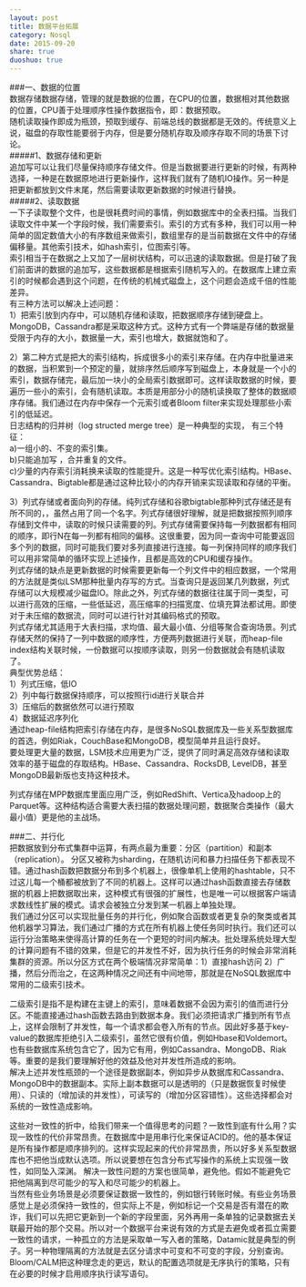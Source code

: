 ```yaml
---
layout: post
title: 数据平台拓展
category: Nosql
date: 2015-09-20
share: true
duoshuo: true
---
```

###一、数据的位置  
数据存储数据存储，管理的就是数据的位置，在CPU的位置，数据相对其他数据的位置，CPU善于处理顺序性操作数据指令，即：数据预取。  
随机读取操作即成为瓶颈，预取到缓存、前端总线的数据都是无效的。传统意义上说，磁盘的存取性能要弱于内存，但是要分随机存取及顺序存取不同的场景下讨论。  
#####1、数据存储和更新  
追加写可以让我们尽量保持顺序存储文件。但是当数据要进行更新的时候，有两种选择，一种是在数据原地进行更新操作，这样我们就有了随机IO操作。另一种是把更新都放到文件末尾，然后需要读取更新数据的时候进行替换。  
#####2、读取数据  
一下子读取整个文件，也是很耗费时间的事情，例如数据库中的全表扫描。当我们读取文件中某一个字段时候，我们需要索引。索引的方式有多种，我们可以用一种简单的固定数值大小的有序数组来做索引，数组里存的是当前数据在文件中的存储偏移量。其他索引技术，如hash索引，位图索引等。  
索引相当于在数据之上又加了一层树状结构，可以迅速的读取数据。但是打破了我们前面讲的数据的追加写，这些数据都是根据索引随机写入的。在数据库上建立索引的时候都会遇到这个问题，在传统的机械式磁盘上，这个问题会造成千倍的性能差异。    
有三种方法可以解决上述问题：  
1）把索引放到内存中，可以随机存储和读取，把数据顺序存储到硬盘上。MongoDB，Cassandra都是采取这种方式。这种方式有一个弊端是存储的数据量受限于内存的大小，数据量一大，索引也增大，数据就饱和了。   

2）第二种方式是把大的索引结构，拆成很多小的索引来存储。在内存中批量进来的数据，当积累到一个预定的量，就排序然后顺序写到磁盘上，本身就是一个小的索引，数据存储完，最后加一块小的全局索引数据即可。这样读取数据的时候，要遍历一些小的索引，会有随机读取。本质是用部分小的随机读换取了整体的数据顺序存储。我们通过在内存中保存一个元索引或者Bloom filter来实现处理那些小索引的低延迟。  
日志结构的归并树（log structed merge tree）是一种典型的实现，
	有三个特征：  
	a)一组小的、不变的索引集。   
	b)只能追加写 ，合并重复的文件。   
	c)少量的内存索引消耗换来读取的性能提升。这是一种写优化索引结构。HBase、Cassandra、Bigtable都是通过这种比较小的内存开销来实现读取和存储的平衡。  

3）列式存储或者面向列的存储。纯列式存储和谷歌bigtable那种列式存储还是有所不同的，，虽然占用了同一个名字。列式存储很好理解，就是把数据按照列顺序存储到文件中，读取的时候只读需要的列。列式存储需要保持每一列数据都有相同的顺序，即行N在每一列都有相同的偏移。这很重要，因为同一查询中可能要返回多个列的数据，同时可能我们要对多列直接进行连接。每一列保持同样的顺序我们可以用非常简单的循环实现上述操作，且都是高效的CPU和缓存操作。  
列式存储的缺点是更新数据的时候需要更新每一个列文件中的相应数据，一个常用的方法就是类似LSM那种批量内存写的方式。当查询只是返回某几列数据，列式存储可以大规模减少磁盘IO。除此之外，列式存储的数据往往属于同一类型，可以进行高效的压缩，一些低延迟，高压缩率的扫描宽度、位填充算法都试用。即使对于未压缩的数据流，同时可以进行针对其编码格式的预取。   
列式存储尤其适用于大表扫描，求均值、最大最小值、分组等聚合查询场景。列式存储天然的保持了一列中数据的顺序性，方便两列数据进行关联，而heap-file index结构关联时候，一份数据可以按顺序读取，则另一份数据就会有随机读取了。  
典型优势总结：  
1）列式压缩，低IO   
2）列中每行数据保持顺序，可以按照行id进行关联合并  
3）压缩后的数据依然可以进行预取  
4）数据延迟序列化  
通过heap-file结构把索引存储在内存，是很多NoSQL数据库及一些关系型数据库的首选，例如Riak，CouchBase和MongoDB，模型简单并且运行良好。   
要处理更大量的数据，LSM技术应用更为广泛，提供了同时满足高效存储和读取效率的基于磁盘的存取结构。HBase、Cassandra、RocksDB, LevelDB，甚至MongoDB最新版也支持这种技术。   

列式存储在MPP数据库里面应用广泛，例如RedShift、Vertica及hadoop上的Parquet等。这种结构适合需要大表扫描的数据处理问题，数据聚合类操作（最大最小值）更是他的主战场。  

###二、并行化  
把数据放到分布式集群中运算，有两点最为重要：分区（partition）和副本（replication）。
分区又被称为sharding，在随机访问和暴力扫描任务下都表现不错。通过hash函数把数据分布到多个机器上，很像单机上使用的hashtable，只不过这儿每一个桶都被放到了不同的机器上。这样可以通过hash函数直接去存储数据的机器上把数据取出来，这种模式有很强的扩展性，也是唯一可以根据客户端请求数线性扩展的模式。请求会被独立分发到某一机器上单独处理。    
我们通过分区可以实现批量任务的并行化，例如聚合函数或者更复杂的聚类或者其他机器学习算法，我们通过广播的方式在所有机器上使任务同时执行。我们还可以运行分治策略来使得高计算的任务在一个更短的时间内解决。批处理系统处理大型的计算问题有不错的效果，但是它的并发性不好，因为执行任务的时候会非常消耗集群的资源。所以分区方式在两个极端情况非常简单：1）直接hash访问 2）广播，然后分而治之，在这两种情况之间还有中间地带，那就是在NoSQL数据库中常用的二级索引技术。

二级索引是指不是构建在主键上的索引，意味着数据不会因为索引的值而进行分区。不能直接通过hash函数去路由到数据本身。我们必须把请求广播到所有节点上，这样会限制了并发性，每一个请求都会卷入所有的节点。因此好多基于key-value的数据库拒绝引入二级索引，虽然它很有价值，例如Hbase和Voldemort。也有些数据库系统包含它了，因为它有用，例如Cassandra、MongoDB、Riak等。重要的是我们要理解好他的效益及他对并发性所造成的影响。          
解决上述并发性瓶颈的一个途径是数据副本，例如异步从数据库和Cassandra、MongoDB中的数据副本。实际上副本数据可以是透明的（只是数据恢复时候使用）、只读的（增加读的并发性），可读写的（增加分区容错性）。这些选择都会对系统的一致性造成影响。 

这些对一致性的折中，给我们带来一个值得思考的问题？一致性到底有什么用？实现一致性的代价非常昂贵。在数据库中是用串行化来保证ACID的。他的基本保证是所有操作都是顺序排列的。这样实现起来的代价非常昂贵，所以好多关系型数据库也不把他当成默认选项。所以说要想在包含分布式写操作的系统上实现强一致性，如同坠入深渊。
解决一致性问题的方案也很简单，避免他。假如不能避免它把他隔离到尽可能少的写入和尽可能少的机器上。  
当然有些业务场景是必须要保证数据一致性的，例如银行转账时候。有些业务场景感觉上是必须保持一致性的，但实际上不是，例如标记一个交易是否有潜在的欺诈，我们可以先把它更新到一个新的字段里面，另外再用一条单独的记录数据去关联最开始的那个交易。所以对一个数据平台来说有效的方式是去避免或者孤立需要一致性的请求，一种孤立的方法是采取单一写入者的策略，Datamic就是典型的例子。另一种物理隔离的方法就是去区分请求中可变和不可变的字段，分别查询。Bloom/CALM把这种理念走的更远，默认的配置选项就是无序执行的策略，只有在必要的时候才启用顺序执行读写语句。

